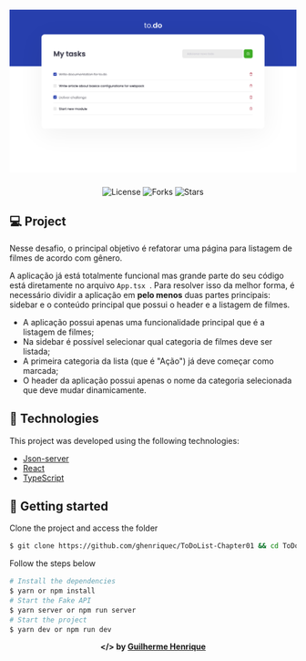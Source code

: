 <h1 align="center">
    <img src="https://github.com/marcoaminotto/ignite-todolist-challenge/blob/main/.github/main.png" />
    </h1>

<p align="center">
  <img  src="https://img.shields.io/static/v1?label=license&message=MIT&color=5965E0&labelColor=121214" alt="License">
  
  <img src="https://img.shields.io/github/forks/ghenriquec/ToDoList-Chapter01?label=forks&message=MIT&color=5965E0&labelColor=121214" alt="Forks">     

  <img src="https://img.shields.io/github/stars/ghenriquec/ToDoList-Chapter01?label=stars&message=MIT&color=5965E0&labelColor=121214" alt="Stars">
</p>


## 💻 Project

Nesse desafio, o principal objetivo é refatorar uma página para listagem de filmes de acordo com gênero.

A aplicação já está totalmente funcional mas grande parte do seu código está diretamente no arquivo ```App.tsx ```. Para resolver isso da melhor forma, é necessário dividir a aplicação em **pelo menos** duas partes principais: sidebar e o conteúdo principal que possui o header e a listagem de filmes.

* A aplicação possui apenas uma funcionalidade principal que é a listagem de filmes;
* Na sidebar é possível selecionar qual categoria de filmes deve ser listada;
* A primeira categoria da lista (que é "Ação") já deve começar como marcada;
* O header da aplicação possui apenas o nome da categoria selecionada que deve mudar dinamicamente. 

## 🧬 Technologies

This project was developed using the following technologies:

- [Json-server](https://www.npmjs.com/package/json-server)
- [React](https://reactjs.org)
- [TypeScript](https://www.typescriptlang.org/)


## 🚀 Getting started

Clone the project and access the folder

```bash
$ git clone https://github.com/ghenriquec/ToDoList-Chapter01 && cd ToDoList-Chapter01
```

Follow the steps below
```bash
# Install the dependencies
$ yarn or npm install
# Start the Fake API
$ yarn server or npm run server
# Start the project
$ yarn dev or npm run dev
```
<p align="center">
   <b> &#60;/&#62; by <a href="https://www.linkedin.com/in/ghenriquec/">Guilherme Henrique</a></b>
</p>
